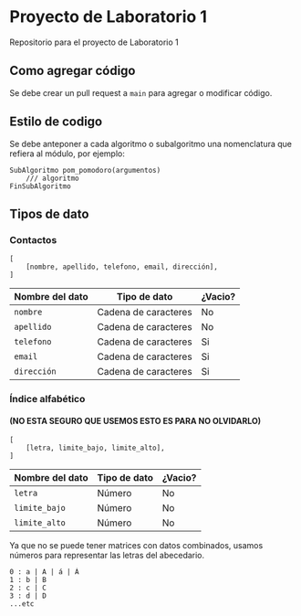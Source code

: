 # Proyecto de Laboratorio 1
Repositorio para el proyecto de Laboratorio 1

## Como agregar código
Se debe crear un pull request a `main` para agregar o modificar código.

## Estilo de codigo
Se debe anteponer a cada algoritmo o subalgoritmo una nomenclatura que refiera al módulo, por ejemplo:
```
SubAlgoritmo pom_pomodoro(argumentos)
    /// algoritmo
FinSubAlgoritmo
```

## Tipos de dato

### Contactos
```
[
    [nombre, apellido, telefono, email, dirección],
]
```
| Nombre del dato  | Tipo de dato           | ¿Vacio?
| -------------    | -------------          | -------------
| `nombre`         | Cadena de caracteres   | No
| `apellido`       | Cadena de caracteres   | No
| `telefono`       | Cadena de caracteres   | Si
| `email`          | Cadena de caracteres   | Si
| `dirección`      | Cadena de caracteres   | Si

### Índice alfabético 
#### (NO ESTA SEGURO QUE USEMOS ESTO ES PARA NO OLVIDARLO)
```
[
    [letra, limite_bajo, limite_alto],
]
```
| Nombre del dato  | Tipo de dato   | ¿Vacio?
| -------------    | -------------  | -------------
| `letra`          | Número         | No
| `limite_bajo`    | Número         | No
| `limite_alto`    | Número         | No

Ya que no se puede tener matrices con datos combinados, usamos números para representar las letras del abecedario.
```
0 : a | A | á | Á
1 : b | B
2 : c | C
3 : d | D
...etc
```